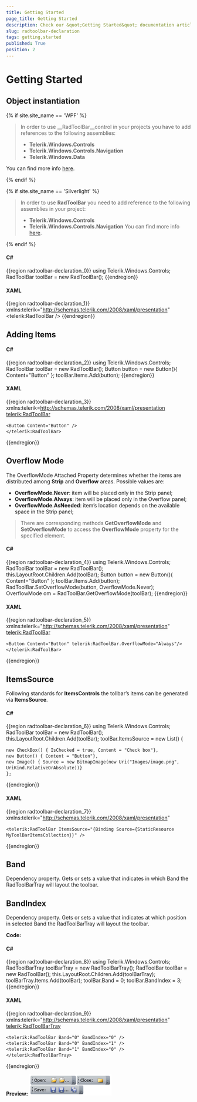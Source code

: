 ```yaml
---
title: Getting Started
page_title: Getting Started
description: Check our &quot;Getting Started&quot; documentation article for the RadToolBar {{ site.framework_name }} control.
slug: radtoolbar-declaration
tags: getting,started
published: True
position: 2
---
```


# Getting Started

## Object instantiation

{% if site.site_name == 'WPF' %}

> In order to use __RadToolBar__control in your projects you have to add references to the following assemblies:
>	- __Telerik.Windows.Controls__
>	- __Telerik.Windows.Controls.Navigation__
>	- __Telerik.Windows.Data__

You can find more info [here](http://www.telerik.com/help/wpf/installation-installing-controls-dependencies-wpf.html).

{% endif %}

{% if site.site_name == 'Silverlight' %}

> In order to use __RadToolBar__ you need to add reference to the following assemblies in your project:
>	- __Telerik.Windows.Controls__
>	- __Telerik.Windows.Controls.Navigation__
>You can find more info [here](http://www.telerik.com/help/silverlight/installation-installing-controls-dependencies.html).

{% endif %}

#### __C#__

{{region radtoolbar-declaration_0}}
	using Telerik.Windows.Controls;
	RadToolBar toolBar = new RadToolBar();
{{endregion}}

#### __XAML__

{{region radtoolbar-declaration_1}}
	xmlns:telerik="http://schemas.telerik.com/2008/xaml/presentation"
	<telerik:RadToolBar />
{{endregion}}


## Adding Items

#### __C#__

{{region radtoolbar-declaration_2}}
	using Telerik.Windows.Controls;
	RadToolBar toolBar = new RadToolBar();
	Button button = new Button(){ Content="Button" };
	toolBar.Items.Add(button);
{{endregion}}

#### __XAML__

{{region radtoolbar-declaration_3}}
	xmlns:telerik=http://schemas.telerik.com/2008/xaml/presentation
	<telerik:RadToolBar>
	
	<Button Content="Button" />
	</telerik:RadToolBar>
{{endregion}}

## Overflow Mode

The OverflowMode Attached Property determines whether the items are distributed among __Strip__ and __Overflow__ areas. Possible values are:
* __OverflowMode.Never__: item will be placed only in the Strip panel;
* __OverflowMode.Always__: item will be placed only in the Overflow panel;
* __OverflowMode.AsNeeded__: item’s location depends on the available space in the Strip panel;

>There are corresponding methods __GetOverflowMode__ and __SetOverflowMode__ to access the __OverflowMode__ property for the specified element.

#### __C#__

{{region radtoolbar-declaration_4}}
	using Telerik.Windows.Controls;
	RadToolBar toolBar = new RadToolBar();
	this.LayoutRoot.Children.Add(toolBar);
	Button button = new Button(){ Content="Button" };
	toolBar.Items.Add(button);
	RadToolBar.SetOverflowMode(button, OverflowMode.Never);
	OverflowMode om = RadToolBar.GetOverflowMode(toolBar);
{{endregion}}

#### __XAML__

{{region radtoolbar-declaration_5}}
	xmlns:telerik="http://schemas.telerik.com/2008/xaml/presentation"
	<telerik:RadToolBar>
	
	<Button Content="Button" telerik:RadToolBar.OverflowMode="Always"/>
	</telerik:RadToolBar>
{{endregion}}

##  ItemsSource

Following standards for __ItemsControls__ the tollbar’s items can be generated via __ItemsSource__.

#### __C#__

{{region radtoolbar-declaration_6}}
	using Telerik.Windows.Controls;
	RadToolBar toolBar = new RadToolBar();
	this.LayoutRoot.Children.Add(toolBar);
	toolBar.ItemsSource = new List<object>()
	{
	
	new CheckBox() { IsChecked = true, Content = "Check box"},
	new Button() { Content = "Button"},
	new Image() { Source = new BitmapImage(new Uri("Images/image.png", UriKind.RelativeOrAbsolute))}
	};
{{endregion}}

#### __XAML__

{{region radtoolbar-declaration_7}}
	xmlns:telerik="http://schemas.telerik.com/2008/xaml/presentation"
	
	<telerik:RadToolBar ItemsSource="{Binding Source={StaticResource MyToolBarItemsCollection}}" />
{{endregion}}

## Band

Dependency property.
Gets or sets a value that indicates in which Band the RadToolBarTray will layout the toolbar.

## BandIndex

Dependency property.
Gets or sets a value that indicates at which position in selected Band the RadToolBarTray will layout the toolbar.

__Code:__

#### __C#__

{{region radtoolbar-declaration_8}}
	using Telerik.Windows.Controls;
	RadToolBarTray toolBarTray = new RadToolBarTray();
	RadToolBar toolBar = new RadToolBar();
	this.LayoutRoot.Children.Add(toolBarTray);
	toolBarTray.Items.Add(toolBar);
	toolBar.Band = 0;
	toolBar.BandIndex = 3;
{{endregion}}

#### __XAML__

{{region radtoolbar-declaration_9}}
	xmlns:telerik="http://schemas.telerik.com/2008/xaml/presentation"
	<telerik:RadToolBarTray>
	
	<telerik:RadToolBar Band="0" BandIndex="0" />
	<telerik:RadToolBar Band="0" BandIndex="1" />
	<telerik:RadToolBar Band="1" BandIndex="0" />
	</telerik:RadToolBarTray>
{{endregion}}

__Preview:__
![WPF RadToolBar ](images/RadToolBar_bands.png)
